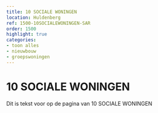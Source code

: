 ```yaml
---
title: 10 SOCIALE WONINGEN
location: Huldenberg
ref: 1500-10SOCIALEWONINGEN-SAR
order: 1500
highlight: true
categories:
- toon alles
- nieuwbouw
- groepswoningen
---
```

# 10 SOCIALE WONINGEN

Dit is tekst voor op de pagina van 10 SOCIALE WONINGEN